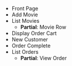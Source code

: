 

- Front Page
- Add Movie
- List Movies
  + __Partial__: Movie Row
- Display Order Cart
- New Customer
- Order Complete
- List Orders
  + __Partial__: View Order
